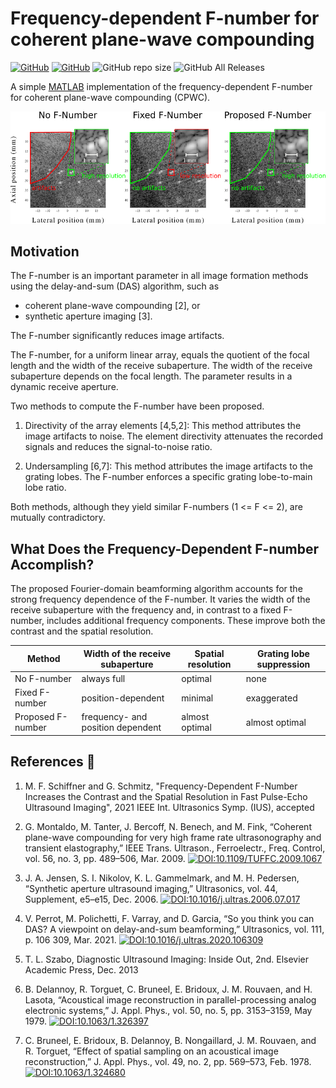 # Frequency-dependent F-number for coherent plane-wave compounding

[![GitHub](license-image)](license-url)
[![GitHub](downloads-image)](downloads-url)
![GitHub repo size](https://img.shields.io/github/repo-size/mschiffn/comp_ui_toolbox)
![GitHub All Releases](https://img.shields.io/github/downloads/mschiffn/comp_ui_toolbox/total)

[license-image]: https://img.shields.io/github/license/mschiffn/comp_ui_toolbox
[license-url]: https://github.com/mschiffn/comp_ui_toolbox/COPYING
[downloads-image]: https://img.shields.io/github/downloads/mschiffn/comp_ui_toolbox/total
[downloads-url]: https://npmjs.org/package/ieee754

A simple [MATLAB](mathworks-url) implementation of
the frequency-dependent F-number for
coherent plane-wave compounding (CPWC).

![CIRS040](./figures/f_number_effect.png)

[mathworks-url]: https://mathworks.com/products/matlab.html

## Motivation

The F-number is
an important parameter in
all image formation methods using
the delay-and-sum (DAS) algorithm, such as

- coherent plane-wave compounding [2], or
- synthetic aperture imaging [3].

The F-number significantly reduces
image artifacts.

The F-number, for a uniform linear array, equals
the quotient of
the focal length and
the width of
the receive subaperture.
The width of the receive subaperture depends on
the focal length.
The parameter results in
a dynamic receive aperture.

Two methods to compute
the F-number have been proposed.

1. Directivity of the array elements [4,5,2]:
This method attributes
the image artifacts to
noise.
The element directivity attenuates
the recorded signals and reduces
the signal-to-noise ratio.

2. Undersampling [6,7]: This method attributes
the image artifacts to
the grating lobes.
The F-number enforces
a specific grating lobe-to-main lobe ratio.

Both methods, although they yield
similar F-numbers (1 <= F <= 2), are
mutually contradictory.

## What Does the Frequency-Dependent F-number Accomplish?

The proposed Fourier-domain beamforming algorithm accounts for
the strong frequency dependence of
the F-number.
It varies the width of
the receive subaperture with
the frequency and, in contrast to
a fixed F-number, includes
additional frequency components.
These improve both
the contrast and
the spatial resolution.

| Method            | Width of the receive subaperture  | Spatial resolution | Grating lobe suppression |
| ----------------- | --------------------------------- | ------------------ | ------------------------ |
| No F-number       | always full                       | optimal            | none                     |
| Fixed F-number    | position-dependent                | minimal            | exaggerated              |
| Proposed F-number | frequency- and position dependent | almost optimal     | almost optimal           |

## References :notebook:

1. M. F. Schiffner and G. Schmitz, "Frequency-Dependent F-Number Increases the Contrast and the Spatial Resolution in Fast Pulse-Echo Ultrasound Imaging", 2021 IEEE Int. Ultrasonics Symp. (IUS), accepted

2. G. Montaldo, M. Tanter, J. Bercoff, N. Benech, and M. Fink, “Coherent plane-wave
compounding for very high frame rate ultrasonography and transient elastography,” IEEE Trans. Ultrason.,
Ferroelectr., Freq. Control, vol. 56, no. 3, pp. 489–506, Mar. 2009.
[![DOI:10.1109/TUFFC.2009.1067](https://img.shields.io/badge/DOI-10.1109%2FTUFFC.2009.1067-blue)](http://dx.doi.org/10.1109/TUFFC.2009.1067)

3. J. A. Jensen, S. I. Nikolov, K. L. Gammelmark, and M. H. Pedersen, “Synthetic aperture
ultrasound imaging,” Ultrasonics, vol. 44, Supplement, e5–e15, Dec. 2006.
[![DOI:10.1016/j.ultras.2006.07.017](https://img.shields.io/badge/DOI-10.1016%2Fj.ultras.2006.07.017-blue)](http://dx.doi.org/10.1016/j.ultras.2006.07.017)

4. V. Perrot, M. Polichetti, F. Varray, and D. Garcia, “So you think you can DAS? A viewpoint on
delay-and-sum beamforming,” Ultrasonics, vol. 111, p. 106 309, Mar. 2021.
[![DOI:10.1016/j.ultras.2020.106309](https://img.shields.io/badge/DOI-10.1016%2Fj.ultras.2020.106309-blue)](http://dx.doi.org/10.1016/j.ultras.2020.106309)

5. T. L. Szabo, Diagnostic Ultrasound Imaging: Inside Out, 2nd. Elsevier Academic Press, Dec. 2013

6. B. Delannoy, R. Torguet, C. Bruneel, E. Bridoux, J. M. Rouvaen, and H. Lasota, “Acoustical image reconstruction in parallel-processing analog electronic systems,” J. Appl. Phys., vol. 50, no. 5, pp. 3153–3159, May 1979.
[![DOI:10.1063/1.326397](https://img.shields.io/badge/DOI-10.1063%2F1.326397-blue)](http://dx.doi.org/10.1063/1.326397)

7. C. Bruneel, E. Bridoux, B. Delannoy, B. Nongaillard, J. M. Rouvaen, and R. Torguet, “Effect of
spatial sampling on an acoustical image reconstruction,” J. Appl. Phys., vol. 49, no. 2, pp. 569–573, Feb. 1978.
[![DOI:10.1063/1.324680](https://img.shields.io/badge/DOI-10.1063%2F1.324680-blue)](http://dx.doi.org/10.1063/1.324680)

